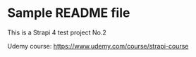 # Sample README file 

This is a Strapi 4 test project No.2

Udemy course: https://www.udemy.com/course/strapi-course
